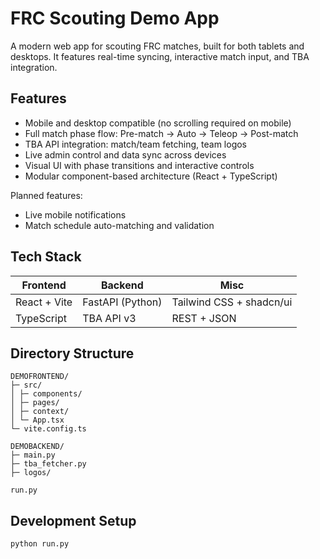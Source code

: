 # FRC Scouting Demo App

A modern web app for scouting FRC matches, built for both tablets and desktops. It features real-time syncing,
interactive match input, and TBA integration.

## Features

- Mobile and desktop compatible (no scrolling required on mobile)
- Full match phase flow: Pre-match → Auto → Teleop → Post-match
- TBA API integration: match/team fetching, team logos
- Live admin control and data sync across devices
- Visual UI with phase transitions and interactive controls
- Modular component-based architecture (React + TypeScript)

Planned features:

- Live mobile notifications
- Match schedule auto-matching and validation

## Tech Stack

| Frontend     | Backend          | Misc                     |
|--------------|------------------|--------------------------|
| React + Vite | FastAPI (Python) | Tailwind CSS + shadcn/ui |
| TypeScript   | TBA API v3       | REST + JSON              |

## Directory Structure

```
DEMOFRONTEND/
├─ src/
│ ├─ components/
│ ├─ pages/
│ ├─ context/
│ └─ App.tsx
└─ vite.config.ts

DEMOBACKEND/
├─ main.py
├─ tba_fetcher.py
├─ logos/

run.py
```

## Development Setup

```bash
python run.py
